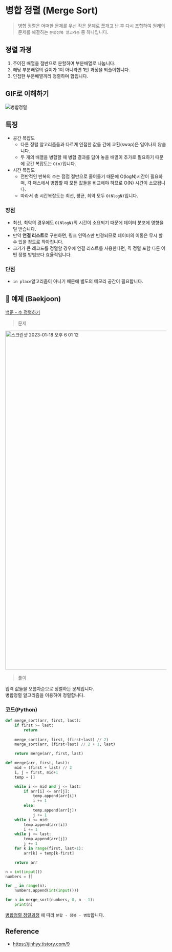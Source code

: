 # 병합 정렬 (Merge Sort)
> 병합 정렬은 어떠한 문제를 우선 작은 문제로 쪼개고 난 후 다시 조합하여 원래의 문제를 해결하는 `분할정복 알고리즘` 중 하나입니다.

## 정렬 과정
1. 주어진 배열을 절반으로 분할하여 부분배열로 나눕니다.
2. 해당 부분배열의 길이가 1이 아니라면 **1**번 과정을 되풀이합니다.
3. 인접한 부분배열끼리 정렬하며 합칩니다.

## GIF로 이해하기
![병합정렬](https://user-images.githubusercontent.com/37105602/214002517-d881b6fa-9e97-47d6-936c-14b187997893.gif)


## 특징
* 공간 복잡도
    - 다른 정렬 알고리즘들과 다르게 인접한 값들 간에 교환(swap)은 일어나지 않습니다.
    - 두 개의 배열을 병합할 때 병합 결과를 담아 놓을 배열이 추가로 필요하기 때문에 공간 복잡도는 `O(n)`입니다.
* 시간 복잡도
    - 전반적인 반복의 수는 점점 절반으로 줄어들기 때문에 O(logN)시간이 필요하며, 각 패스에서 병합할 때 모든 값들을 비교해야 하므로 O(N) 시간이 소모됩니다.
    - 따라서 총 시간복잡도는  최선, 평균, 최악 모두 `O(NlogN)`입니다.

### 장점
* 최선, 최악의 경우에도 `O(NlogN)`의 시간이 소요되기 때문에 데이터 분포에 영향을 덜 받습니다.
* 만약 **연결 리스트**로 구현하면, 링크 인덱스만 빈경되므로 데이터의 이동은 무시 할 수 있을 정도로 작아집니다.
* 크기가 큰 레코드를 정렬할 경우에 연결 리스트를 사용한다면, 퀵 정렬 포함 다른 어떤 정렬 방법보다 효율적입니다.

### 단점
* `in place`알고리즘이 아니기 때문에 별도의 메모리 공간이 필요합니다.

## 📌 예제 (Baekjoon)
[백준 - 수 정렬하기](https://www.acmicpc.net/problem/2750)

>문제

<img width="1058" alt="스크린샷 2023-01-18 오후 6 01 12" src="https://user-images.githubusercontent.com/37105602/213128316-d9ee24f1-88c2-4acd-bc3c-4db6ea27511b.png">

>풀이  

입력 값들을 오름차순으로 정렬하는 문제입니다.  
병합정렬 알고리즘을 이용하여 정렬합니다.

### 코드(Python)
```Python
def merge_sort(arr, first, last):
	if first >= last:
		return
    
	merge_sort(arr, first, (first+last) // 2)
	merge_sort(arr, (first+last) // 2 + 1, last)

	return merge(arr, first, last)

def merge(arr, first, last):
	mid = (first + last) // 2
	i, j = first, mid+1
	temp = []

	while i <= mid and j <= last:
		if arr[i] <= arr[j]:
			temp.append(arr[i])
			i += 1
		else:
			temp.append(arr[j])
			j += 1
	while i <= mid:
		temp.append(arr[i])
		i += 1
	while j <= last:
		temp.append(arr[j])
		j += 1
	for k in range(first, last+1):
		arr[k] = temp[k-first]

	return arr

n = int(input())
numbers = []

for _ in range(n):
    numbers.append(int(input()))

for n in merge_sort(numbers, 0, n - 1):
    print(n)
```
[병합정렬 정렬과정](#정렬-과정) 에 따라 `분할 - 정복 - 병합`합니다. 
## Reference
- https://jinhyy.tistory.com/9

